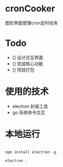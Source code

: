 # cronCooker
图形界面管理cron定时任务

# Todo

- [] 设计交互界面
- [] 完成核心功能
- [] 项目打包
# 使用的技术

- electron 封装工具
- go 系统命令交互


# 本地运行

```

npm install electron -g

electron .

```


